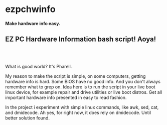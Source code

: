 # ezpchwinfo
<h4>Make hardware info easy.</h4>
<h2>EZ PC Hardware Information bash script! Aoya!</h2>
</br>
</br>
<p>What is good world?  It's Pharell.</p>
<p>My reason to make the script is simple, on some computers, getting hardware info is hard.  Some BIOS have no good info.  And you don't always remember what to grep on.  Idea here is to run the script in your live boot linux device, for example repair and drive utilities or live boot distros.  Get all important hardware info presented in easy to read fashion.</p>
<p>In the project i experiment with simple linux commands, like awk, sed, cat, and dmidecode.  Ah yes, for right now, it does rely on dmidecode.  Until better solution found.</p>
